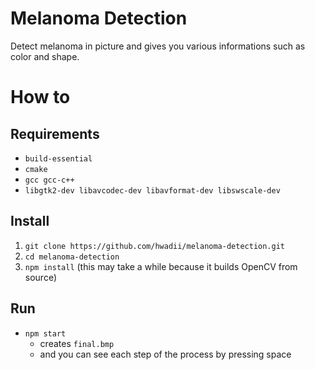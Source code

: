 # Melanoma Detection
Detect melanoma in picture and gives you various informations such as color and shape.

# How to
## Requirements
* `build-essential`
* `cmake`
* `gcc gcc-c++`
* `libgtk2-dev libavcodec-dev libavformat-dev libswscale-dev`

## Install
1. `git clone https://github.com/hwadii/melanoma-detection.git`
2. `cd melanoma-detection`
3. `npm install` (this may take a while because it builds OpenCV from source)

## Run
* `npm start`
  * creates `final.bmp` 
  * and you can see each step of the process by pressing space
